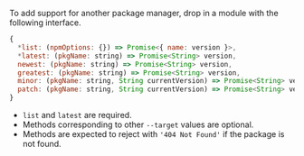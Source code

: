 To add support for another package manager, drop in a module with the following interface.

```js
{
  *list: (npmOptions: {}) => Promise<{ name: version }>,
  *latest: (pkgName: string) => Promise<String> version,
  newest: (pkgName: string) => Promise<String> version,
  greatest: (pkgName: string) => Promise<String> version,
  minor: (pkgName: string, String currentVersion) => Promise<String> version,
  patch: (pkgName: string, String currentVersion) => Promise<String> version,
}
```

- `list` and `latest` are required.
- Methods corresponding to other `--target` values are optional.
- Methods are expected to reject with `'404 Not Found'` if the package is not found.
